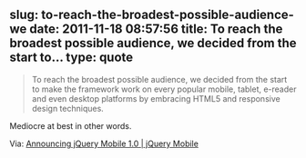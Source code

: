 slug: to-reach-the-broadest-possible-audience-we
date: 2011-11-18 08:57:56
title: To reach the broadest possible audience, we decided from the start to...
type: quote
---

> To reach the broadest possible audience, we decided from the start to make the framework work on every popular mobile, tablet, e-reader and even desktop platforms by embracing HTML5 and responsive design techniques.

Mediocre at best in other words.

 Via: [Announcing jQuery Mobile 1.0 | jQuery Mobile](http://jquerymobile.com/blog/2011/11/16/announcing-jquery-mobile-1-0/)
